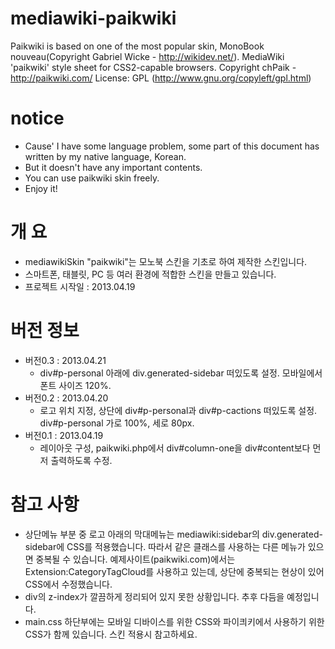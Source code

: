 mediawiki-paikwiki
==================
Paikwiki is based on one of the most popular skin, MonoBook nouveau(Copyright Gabriel Wicke - http://wikidev.net/).
MediaWiki 'paikwiki' style sheet for CSS2-capable browsers.
Copyright chPaik - http://paikwiki.com/
License: GPL (http://www.gnu.org/copyleft/gpl.html)

notice
======
 * Cause' I have some language problem, some part of this document has written by my native language, Korean.
 * But it doesn't have any important contents.
 * You can use paikwiki skin freely.
 * Enjoy it! 


개 요 
=====
 * mediawikiSkin "paikwiki"는 모노북 스킨을 기초로 하여 제작한 스킨입니다.
 * 스마트폰, 태블릿, PC 등 여러 환경에 적합한 스킨을 만들고 있습니다.
 * 프로젝트 시작일 : 2013.04.19

버전 정보
=========
 * 버전0.3 : 2013.04.21 
   - div#p-personal 아래에 div.generated-sidebar 떠있도록 설정. 모바일에서 폰트 사이즈 120%.
 * 버전0.2 : 2013.04.20
   - 로고 위치 지정, 상단에 div#p-personal과 div#p-cactions 떠있도록 설정. div#p-personal 가로 100%, 세로 80px.
 * 버전0.1 : 2013.04.19
   - 레이아웃 구성, paikwiki.php에서 div#column-one을 div#content보다 먼저 출력하도록 수정.

참고 사항
=========
 * 상단메뉴 부분 중 로고 아래의 막대메뉴는 mediawiki:sidebar의 div.generated-sidebar에 CSS를 적용했습니다.
   따라서 같은 클래스를 사용하는 다른 메뉴가 있으면 중복될 수 있습니다.
   예제사이트(paikwiki.com)에서는 Extension:CategoryTagCloud를 사용하고 있는데,
   상단에 중복되는 현상이 있어 CSS에서 수정했습니다.
 * div의 z-index가 깔끔하게 정리되어 있지 못한 상황입니다. 추후 다듬을 예정입니다.
 * main.css 하단부에는 모바일 디바이스를 위한 CSS와 파이킈키에서 사용하기 위한 CSS가 함께 있습니다. 
   스킨 적용시 참고하세요.
